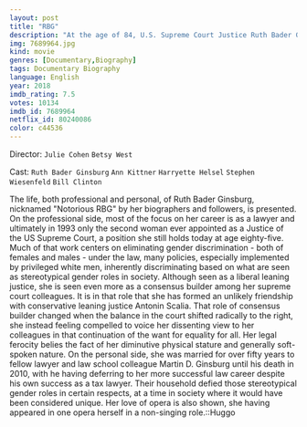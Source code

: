 ```yaml
---
layout: post
title: "RBG"
description: "At the age of 84, U.S. Supreme Court Justice Ruth Bader Ginsburg has developed a breathtaking legal legacy while becoming an unexpected pop culture icon. But without a definitive Ginsburg biography, the unique personal journey of this diminutive, quiet warrior's rise to the nation's highest court has been largely unknown, even to some of her biggest fans - until now. RBG is a revelatory documentary exploring Ginsburg's exceptional life and career from Betsy West and Julie Cohen, and co-pr.."
img: 7689964.jpg
kind: movie
genres: [Documentary,Biography]
tags: Documentary Biography 
language: English
year: 2018
imdb_rating: 7.5
votes: 10134
imdb_id: 7689964
netflix_id: 80240086
color: c44536
---
```

Director: `Julie Cohen` `Betsy West`  

Cast: `Ruth Bader Ginsburg` `Ann Kittner` `Harryette Helsel` `Stephen Wiesenfeld` `Bill Clinton` 

The life, both professional and personal, of Ruth Bader Ginsburg, nicknamed "Notorious RBG" by her biographers and followers, is presented. On the professional side, most of the focus on her career is as a lawyer and ultimately in 1993 only the second woman ever appointed as a Justice of the US Supreme Court, a position she still holds today at age eighty-five. Much of that work centers on eliminating gender discrimination - both of females and males - under the law, many policies, especially implemented by privileged white men, inherently discriminating based on what are seen as stereotypical gender roles in society. Although seen as a liberal leaning justice, she is seen even more as a consensus builder among her supreme court colleagues. It is in that role that she has formed an unlikely friendship with conservative leaning justice Antonin Scalia. That role of consensus builder changed when the balance in the court shifted radically to the right, she instead feeling compelled to voice her dissenting view to her colleagues in that continuation of the want for equality for all. Her legal ferocity belies the fact of her diminutive physical stature and generally soft-spoken nature. On the personal side, she was married for over fifty years to fellow lawyer and law school colleague Martin D. Ginsburg until his death in 2010, with he having deferring to her more successful law career despite his own success as a tax lawyer. Their household defied those stereotypical gender roles in certain respects, at a time in society where it would have been considered unique. Her love of opera is also shown, she having appeared in one opera herself in a non-singing role.::Huggo